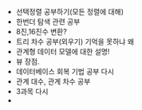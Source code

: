 - 선택정렬 공부하기(모든 정렬에 대해)
-  한번더 탐색 관련 공부
-  8진,16진수 변환?
- 트리 차수 공부(외우기) 기억을 못하냐 왜
- 관계형 데이터 모델에 대한 설명!
-  뷰 장점.
- 데이터베이스 회복 기법 공부 다시
- 관계 대수, 관계 차수 공부
- 3과목 다시
- 